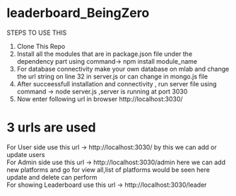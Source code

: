 # leaderboard_BeingZero
 STEPS TO USE THIS
1. Clone This Repo 
2. Install all the modules that are in package.json file under the dependency part using command-> npm install module_name
3. For database connectivity make your own database on mlab and change the url string on line 32 in server.js or can change in mongo.js        file 
4. After succeessfull installation and connectivity , run server file using command -> node server.js ,server is running at port 3030 
5. Now enter following url in browser http://localhost:3030/

# 3 urls are used 
For User side use this  url -> http://localhost:3030/         by this we can add or update users  
For Admin side use this url -> http://localhost:3030/admin   here we can add new platforms and go for view all,list of platforms would be seen here update and delete can perform   
For showing Leaderboard use this url -> http://localhost:3030/leader 

